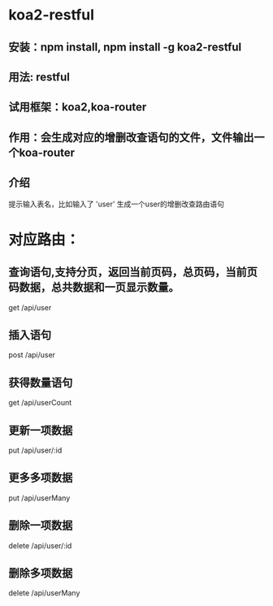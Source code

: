 # koa2-restful
## 安装：npm install, npm install -g koa2-restful 
## 用法: restful
## 试用框架：koa2,koa-router
## 作用：会生成对应的增删改查语句的文件，文件输出一个koa-router


## 介绍
提示输入表名，比如输入了 'user'
生成一个user的增删改查路由语句
# 对应路由：
## 查询语句,支持分页，返回当前页码，总页码，当前页码数据，总共数据和一页显示数量。
get /api/user
## 插入语句
post /api/user
## 获得数量语句
get /api/userCount
## 更新一项数据
put /api/user/:id
## 更多多项数据
put /api/userMany
## 删除一项数据
delete /api/user/:id
## 删除多项数据
delete /api/userMany
